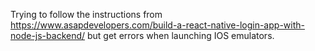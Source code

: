 Trying to follow the instructions from https://www.asapdevelopers.com/build-a-react-native-login-app-with-node-js-backend/ but get errors when launching IOS emulators. 
